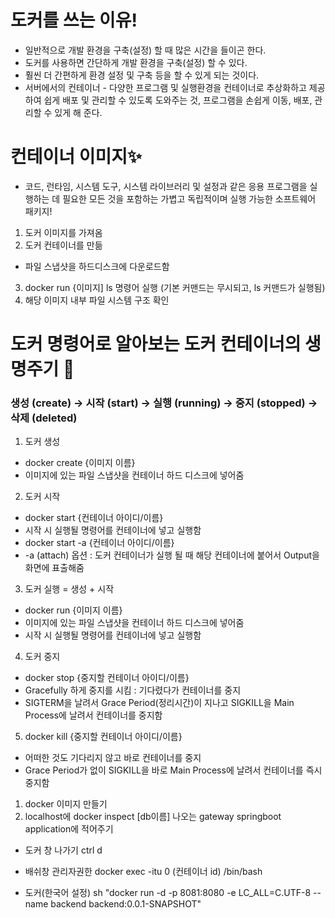 # 도커를 쓰는 이유!
- 일반적으로 개발 환경을 구축(설정) 할 때 많은 시간을 들이곤 한다.
- 도커를 사용하면 간단하게 개발 환경을 구축(설정) 할 수 있다.
- 훨씬 더 간편하게 환경 설정 및 구축 등을 할 수 있게 되는 것이다.
- 서버에서의 컨테이너 - 다양한 프로그램 및 실행환경을 컨테이너로 추상화하고 제공하여 쉽게 배포 및 관리할 수 있도록 도와주는 것, 프로그램을 손쉽게 이동, 배포, 관리할 수 있게 해 준다.

# 컨테이너 이미지✨
- 코드, 런타임, 시스템 도구, 시스템 라이브러리 및 설정과 같은 응용 프로그램을 실행하는 데 필요한 모든 것을 포함하는 가볍고 독립적이며 실행 가능한 소프트웨어 패키지!

1. 도커 이미지를 가져옴
2. 도커 컨테이너를 만듦
-  파일 스냅샷을 하드디스크에 다운로드함
3. docker run {이미지] ls 명령어 실행 (기본 커맨드는 무시되고, ls 커맨드가 실행됨)
4. 해당 이미지 내부 파일 시스템 구조 확인

# 도커 명령어로 알아보는 도커 컨테이너의 생명주기 🐋
 
### 생성 (create) → 시작 (start) → 실행 (running) → 중지 (stopped) → 삭제 (deleted)

1. 도커 생성
- docker create {이미지 이름}
- 이미지에 있는 파일 스냅샷을 컨테이너 하드 디스크에 넣어줌

2. 도커 시작
- docker start {컨테이너 아이디/이름}
- 시작 시 실행될 명령어를 컨테이너에 넣고 실행함
- docker start -a {컨테이너 아이디/이름}
- -a (attach) 옵션 : 도커 컨테이너가 실행 될 때 해당 컨테이너에 붙어서 Output을 화면에 표출해줌

3. 도커 실행 = 생성 + 시작
- docker run {이미지 이름}
- 이미지에 있는 파일 스냅샷을 컨테이너 하드 디스크에 넣어줌
-  시작 시 실행될 명령어를 컨테이너에 넣고 실행함

4. 도커 중지
- docker stop {중지할 컨테이너 아이디/이름}
- Gracefully 하게 중지를 시킴 : 기다렸다가 컨테이너를 중지
- SIGTERM을 날려서 Grace Period(정리시간)이 지나고 SIGKILL을 Main Process에 날려서 컨테이너를 중지함

5. docker kill {중지할 컨테이너 아이디/이름}
- 어떠한 것도 기다리지 않고 바로 컨테이너를 중지
- Grace Period가 없이 SIGKILL을 바로 Main Process에 날려서 컨테이너를 즉시 중지함
 
1. docker 이미지 만들기
2. localhost에 docker inspect [db이름] 나오는 gateway springboot application에 적어주기

- 도커 창 나가기 ctrl d 

- 배쉬창 관리자권한 docker exec -itu 0 (컨테이너 id) /bin/bash

- 도커(한국어 설정) sh "docker run -d -p 8081:8080 -e LC_ALL=C.UTF-8 --name backend backend:0.0.1-SNAPSHOT" 